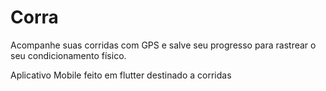 # Corra

Acompanhe suas corridas com GPS e salve seu progresso para rastrear o seu condicionamento físico.

Aplicativo Mobile feito em flutter destinado a corridas
